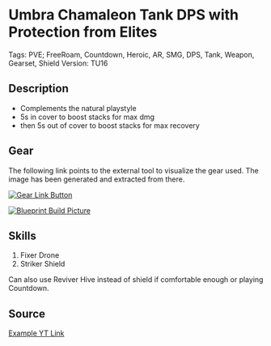 # Umbra Chamaleon Tank DPS with Protection from Elites

Tags: PVE; FreeRoam, Countdown, Heroic, AR, SMG, DPS, Tank, Weapon, Gearset, Shield
Version: TU16

## Description

* Complements the natural playstyle
* 5s in cover to boost stacks for max dmg
* then 5s out of cover to boost stacks for max recovery

## Gear

The following link points to the external tool to visualize the gear used.
The image has been generated and extracted from there.

[![Gear Link Button]({{site.baseurl}}/assets/images/gear-button.png)](https://mxswat.github.io/mx-division-builds/#/IwdgtATGDMlgbGADM1L1uQLgCyI8KsMLBhlGVgKw4ypSLAQCcmZbuipYh7fHOcNwptRlHLW68xMpFliForEspyFgOFBpGUI0DPHVQIQlCG66cCqrLFZ4QA)

[![Blueprint Build Picture]({{site.baseurl}}/assets/images/Umbra-Chameleon-PFE-Tank-DPS.png)]({{site.baseurl}}/assets/images/Umbra-Chameleon-PFE-Tank-DPS.png)

## Skills

1. Fixer Drone
2. Striker Shield

Can also use Reviver Hive instead of shield if comfortable enough or playing Countdown.

## Source

[Example YT Link](https://youtu.be/Rh4akGAwSVI)
